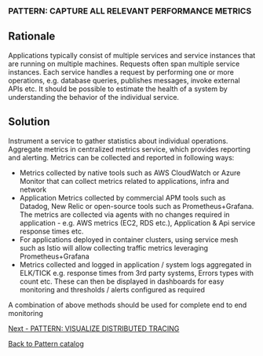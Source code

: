 ### PATTERN: CAPTURE ALL RELEVANT PERFORMANCE METRICS ###

## Rationale
Applications typically consist of multiple services and service instances that are running on multiple machines. Requests often span multiple service instances. Each service handles a request by performing one or more operations, e.g. database queries, publishes messages, invoke external APIs etc. It should be possible to estimate the health of a system by understanding the behavior of the individual service.

## Solution
Instrument a service to gather statistics about individual operations. Aggregate metrics in centralized metrics service, which provides reporting and alerting.
Metrics can be collected and reported in following ways:
*	Metrics collected by native tools such as AWS CloudWatch or Azure Monitor that can collect metrics related to applications, infra and network
*	Application Metrics collected by commercial APM tools such as Datadog, New Relic or open-source tools such as Prometheus+Grafana. The metrics are collected via agents with no changes required in application - e.g. AWS metrics (EC2, RDS etc.), Application & Api service response times etc.
*	For applications deployed in container clusters, using service mesh such as Istio will allow collecting traffic metrics leveraging Prometheus+Grafana
*	Metrics collected and logged in application / system logs aggregated in ELK/TICK e.g. response times from 3rd party systems, Errors types with count etc. These can then be displayed in dashboards for easy monitoring and thresholds / alerts configured as required

A combination of above methods should be used for complete end to end monitoring

[Next - PATTERN: VISUALIZE DISTRIBUTED TRACING](https://github.com/srikanthkotekar/ideasworthsharing/blob/master/Building-Modern-Cloud-Native-Apps/5.14%20PATTERN:%20VISUALIZE%20DISTRIBUTED%20TRACING.md)

[Back to Pattern catalog](https://github.com/srikanthkotekar/ideasworthsharing/blob/master/Building-Modern-Cloud-Native-Apps/5.%20Cloud-Native%20Application%20Patterns.md)
